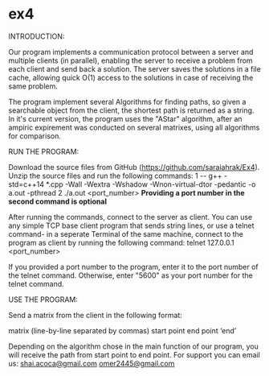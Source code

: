 # ex4
INTRODUCTION:

Our program implements a communication protocol between a server and multiple clients (in parallel), enabling the server to receive a problem from each client and send back a solution.
The server saves the solutions in a file cache, allowing quick O(1) access to the solutions in case of receiving the same problem. 

The program implement several Algorithms for finding paths, so given a searchable object from the client, the shortest path is returned as a string.
In it's current version, the program uses the "AStar" algorithm, after an ampiric expirement was conducted on several matrixes, using all algorithms for comparison.

RUN THE PROGRAM:

Download the source files from GitHub (https://github.com/saraiahrak/Ex4).
Unzip the source files and run the following commands:
1 -- g++ -std=c++14 *.cpp -Wall -Wextra -Wshadow -Wnon-virtual-dtor -pedantic -o a.out -pthread
2 ./a.out <port_number>
**Providing a port number in the second command is optional**

After running the commands, connect to the server as client.
You can use any simple TCP base client program that sends string lines, or use a telnet command- in a seperate Terminal of the same machine, connect to the program as client by running the following command:
telnet 127.0.0.1 <port_number>

If you provided a port number to the program, enter it to the port number of the telnet command. Otherwise, enter "5600" as your port number for the telnet command.

USE THE PROGRAM:

Send a matrix from the client in the following format:

matrix (line-by-line separated by commas)
start point
end point
‘end’

Depending on the algorithm chose in the main function of our program, you will receive the path from start point to end point.
For support you can email us: 
shai.acoca@gmail.com 
omer2445@gmail.com
